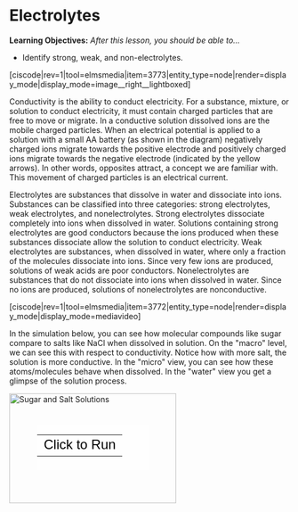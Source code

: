 <div style="float:right;margin:auto"><ebook-button title="Electrolytes" link="https://genchem.science.psu.edu/14-2-electrolytes"></ebook-button></div>

# Electrolytes

**Learning Objectives:** _After this lesson, you should be able to…_

* Identify strong, weak, and non-electrolytes.

[ciscode|rev=1|tool=elmsmedia|item=3773|entity_type=node|render=display_mode|display_mode=image__right__lightboxed]

Conductivity is the ability to conduct electricity. For a substance, mixture, or solution to conduct electricity, it must contain charged particles that are free to move or migrate. In a conductive solution dissolved ions are the mobile charged particles. When an electrical potential is applied to a solution with a small AA battery (as shown in the diagram) negatively charged ions migrate towards the positive electrode and positively charged ions migrate towards the negative electrode (indicated by the yellow arrows).  In other words, opposites attract, a concept we are familiar with. This movement of charged particles is an electrical current. 

Electrolytes are substances that dissolve in water and dissociate into ions. Substances can be classified into three categories: strong electrolytes, weak electrolytes, and nonelectrolytes. Strong electrolytes dissociate completely into ions when dissolved in water.  Solutions containing strong electrolytes are good conductors because the ions produced when these substances dissociate allow the solution to conduct electricity. Weak electrolytes are substances, when dissolved in water, where only a fraction of the molecules dissociate into ions.  Since very few ions are produced, solutions of weak acids are poor conductors. Nonelectrolytes are substances that do not dissociate into ions when dissolved in water. Since no ions are produced, solutions of nonelectrolytes are nonconductive.

[ciscode|rev=1|tool=elmsmedia|item=3772|entity_type=node|render=display_mode|display_mode=mediavideo]

In the simulation below, you can see how molecular compounds like sugar compare to salts like NaCl when dissolved in solution.  On the "macro" level, we can see this with respect to conductivity.  Notice how with more salt, the solution is more conductive.  In the "micro" view, you can see how these atoms/molecules behave when dissolved.  In the "water" view you get a glimpse of the solution process.
<div style="position: relative; width: 300px; height: 197px;"><a href="https://phet.colorado.edu/sims/sugar-and-salt-solutions/sugar-and-salt-solutions_en.jnlp" style="text-decoration: none;"><img src="https://phet.colorado.edu/sims/sugar-and-salt-solutions/sugar-and-salt-solutions-600.png" alt="Sugar and Salt Solutions" style="border: none;" width="300" height="197"/><div style="position: absolute; width: 200px; height: 80px; left: 50px; top: 58px; background-color: #FFF; opacity: 0.6; filter: alpha(opacity = 60);"></div><table style="position: absolute; width: 200px; height: 80px; left: 50px; top: 58px;"><tr><td style="text-align: center; color: #000; font-size: 24px; font-family: Arial,sans-serif;">Click to Run</td></tr></table></a></div>